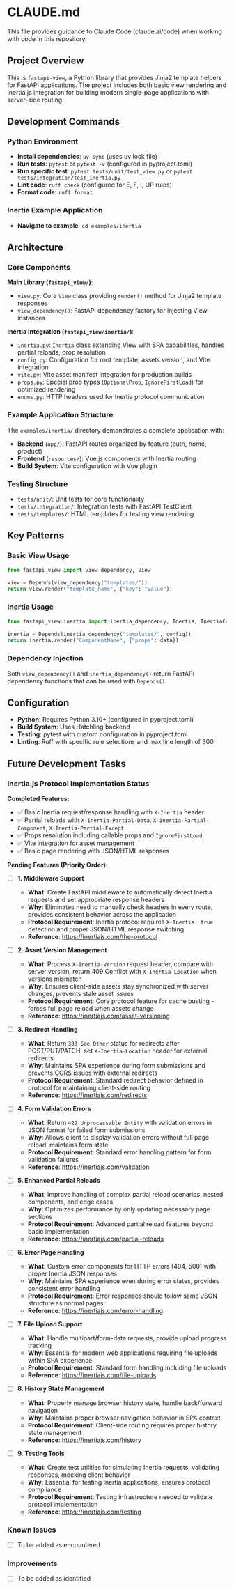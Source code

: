 # CLAUDE.md

This file provides guidance to Claude Code (claude.ai/code) when working with code in this repository.

## Project Overview

This is `fastapi-view`, a Python library that provides Jinja2 template helpers for FastAPI applications.
The project includes both basic view rendering and Inertia.js integration for building modern single-page applications with server-side routing.

## Development Commands

### Python Environment
- **Install dependencies**: `uv sync` (uses uv lock file)
- **Run tests**: `pytest` or `pytest -v` (configured in pyproject.toml)
- **Run specific test**: `pytest tests/unit/test_view.py` or `pytest tests/integration/test_inertia.py`
- **Lint code**: `ruff check` (configured for E, F, I, UP rules)
- **Format code**: `ruff format`

### Inertia Example Application
- **Navigate to example**: `cd examples/inertia`
<!-- - **Install JS dependencies**: `npm install`
- **Start development server**: `npm run dev` (runs Vite)
- **Build frontend assets**: `npm run build`
- **Run FastAPI server**: `fastapi-view-inertia` (configured as project script) -->

## Architecture

### Core Components

**Main Library (`fastapi_view/`)**:
- `view.py`: Core `View` class providing `render()` method for Jinja2 template responses
- `view_dependency()`: FastAPI dependency factory for injecting View instances

**Inertia Integration (`fastapi_view/inertia/`)**:
- `inertia.py`: `Inertia` class extending View with SPA capabilities, handles partial reloads, prop resolution
- `config.py`: Configuration for root template, assets version, and Vite integration
- `vite.py`: Vite asset manifest integration for production builds
- `props.py`: Special prop types (`OptionalProp`, `IgnoreFirstLoad`) for optimized rendering
- `enums.py`: HTTP headers used for Inertia protocol communication

### Example Application Structure
The `examples/inertia/` directory demonstrates a complete application with:
- **Backend** (`app/`): FastAPI routes organized by feature (auth, home, product)
- **Frontend** (`resources/`): Vue.js components with Inertia routing
- **Build System**: Vite configuration with Vue plugin

### Testing Structure
- `tests/unit/`: Unit tests for core functionality
- `tests/integration/`: Integration tests with FastAPI TestClient
- `tests/templates/`: HTML templates for testing view rendering

## Key Patterns

### Basic View Usage
```python
from fastapi_view import view_dependency, View

view = Depends(view_dependency("templates/"))
return view.render("template_name", {"key": "value"})
```

### Inertia Usage
```python
from fastapi_view.inertia import inertia_dependency, Inertia, InertiaConfig

inertia = Depends(inertia_dependency("templates/", config))
return inertia.render("ComponentName", {"props": data})
```

### Dependency Injection
Both `view_dependency()` and `inertia_dependency()` return FastAPI dependency functions that can be used with `Depends()`.

## Configuration

- **Python**: Requires Python 3.10+ (configured in pyproject.toml)
- **Build System**: Uses Hatchling backend
- **Testing**: pytest with custom configuration in pyproject.toml
- **Linting**: Ruff with specific rule selections and max line length of 300

## Future Development Tasks

<!-- This section tracks planned features and improvements for the fastapi-view project -->
<!-- Add new tasks here as they are identified -->

### Inertia.js Protocol Implementation Status

**Completed Features:**
- ✅ Basic Inertia request/response handling with `X-Inertia` header
- ✅ Partial reloads with `X-Inertia-Partial-Data`, `X-Inertia-Partial-Component`, `X-Inertia-Partial-Except`
- ✅ Props resolution including callable props and `IgnoreFirstLoad`
- ✅ Vite integration for asset management
- ✅ Basic page rendering with JSON/HTML responses

**Pending Features (Priority Order):**

- [ ] **1. Middleware Support**
  - **What**: Create FastAPI middleware to automatically detect Inertia requests and set appropriate response headers
  - **Why**: Eliminates need to manually check headers in every route, provides consistent behavior across the application
  - **Protocol Requirement**: Inertia protocol requires `X-Inertia: true` detection and proper JSON/HTML response switching
  - **Reference**: https://inertiajs.com/the-protocol

- [ ] **2. Asset Version Management**
  - **What**: Process `X-Inertia-Version` request header, compare with server version, return 409 Conflict with `X-Inertia-Location` when versions mismatch
  - **Why**: Ensures client-side assets stay synchronized with server changes, prevents stale asset issues
  - **Protocol Requirement**: Core protocol feature for cache busting - forces full page reload when assets change
  - **Reference**: https://inertiajs.com/asset-versioning

- [ ] **3. Redirect Handling**
  - **What**: Return `303 See Other` status for redirects after POST/PUT/PATCH, set `X-Inertia-Location` header for external redirects
  - **Why**: Maintains SPA experience during form submissions and prevents CORS issues with external redirects
  - **Protocol Requirement**: Standard redirect behavior defined in protocol for maintaining client-side routing
  - **Reference**: https://inertiajs.com/redirects

- [ ] **4. Form Validation Errors**
  - **What**: Return `422 Unprocessable Entity` with validation errors in JSON format for failed form submissions
  - **Why**: Allows client to display validation errors without full page reload, maintains form state
  - **Protocol Requirement**: Standard error handling pattern for form validation failures
  - **Reference**: https://inertiajs.com/validation

- [ ] **5. Enhanced Partial Reloads**
  - **What**: Improve handling of complex partial reload scenarios, nested components, and edge cases
  - **Why**: Optimizes performance by only updating necessary page sections
  - **Protocol Requirement**: Advanced partial reload features beyond basic implementation
  - **Reference**: https://inertiajs.com/partial-reloads

- [ ] **6. Error Page Handling**
  - **What**: Custom error components for HTTP errors (404, 500) with proper Inertia JSON responses
  - **Why**: Maintains SPA experience even during error states, provides consistent error handling
  - **Protocol Requirement**: Error responses should follow same JSON structure as normal pages
  - **Reference**: https://inertiajs.com/error-handling

- [ ] **7. File Upload Support**
  - **What**: Handle multipart/form-data requests, provide upload progress tracking
  - **Why**: Essential for modern web applications requiring file uploads within SPA experience  
  - **Protocol Requirement**: Standard form handling including file uploads
  - **Reference**: https://inertiajs.com/file-uploads

- [ ] **8. History State Management**
  - **What**: Properly manage browser history state, handle back/forward navigation
  - **Why**: Maintains proper browser navigation behavior in SPA context
  - **Protocol Requirement**: Client-side routing requires proper history state management
  - **Reference**: https://inertiajs.com/history

- [ ] **9. Testing Tools**
  - **What**: Create test utilities for simulating Inertia requests, validating responses, mocking client behavior
  - **Why**: Essential for testing Inertia applications, ensures protocol compliance
  - **Protocol Requirement**: Testing infrastructure needed to validate protocol implementation
  - **Reference**: https://inertiajs.com/testing

### Known Issues
- [ ] To be added as encountered

### Improvements
- [ ] To be added as identified